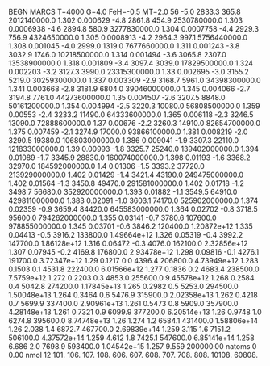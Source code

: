 BEGN
MARCS T=4000 G=4.0 FeH=-0.5 MT=2.0
                  56
-5.0 2833.3 365.8 2012140000.0 1.302 0.000629 
-4.8 2861.8 454.9 2530780000.0 1.303 0.0006938 
-4.6 2894.8 580.9 3277830000.0 1.304 0.0007758 
-4.4 2929.3 756.9 4324650000.0 1.305 0.0008913 
-4.2 2964.3 997.1 5756440000.0 1.308 0.001045 
-4.0 2999.0 1319.0 7677660000.0 1.311 0.001243 
-3.8 3032.9 1746.0 10218500000.0 1.314 0.001494 
-3.6 3065.8 2307.0 13538900000.0 1.318 0.001809 
-3.4 3097.4 3039.0 17829500000.0 1.324 0.002203 
-3.2 3127.3 3990.0 23315300000.0 1.33 0.002695 
-3.0 3155.2 5219.0 30259300000.0 1.337 0.003309 
-2.9 3168.7 5961.0 34398300000.0 1.341 0.003668 
-2.8 3181.9 6804.0 39046000000.0 1.345 0.004066 
-2.7 3194.8 7761.0 44273600000.0 1.35 0.004507 
-2.6 3207.5 8848.0 50161200000.0 1.354 0.004994 
-2.5 3220.3 10080.0 56808500000.0 1.359 0.00553 
-2.4 3233.2 11490.0 64333600000.0 1.365 0.006118 
-2.3 3246.5 13090.0 72888600000.0 1.37 0.00676 
-2.2 3260.3 14910.0 82654700000.0 1.375 0.007459 
-2.1 3274.9 17000.0 93866100000.0 1.381 0.008219 
-2.0 3290.5 19380.0 106803000000.0 1.386 0.009041 
-1.9 3307.3 22110.0 121833000000.0 1.39 0.00993 
-1.8 3325.7 25240.0 139402000000.0 1.394 0.01089 
-1.7 3345.9 28830.0 160074000000.0 1.398 0.01193 
-1.6 3368.2 32970.0 184592000000.0 1.4 0.01306 
-1.5 3393.2 37720.0 213929000000.0 1.402 0.01429 
-1.4 3421.4 43190.0 249475000000.0 1.402 0.01564 
-1.3 3450.8 49470.0 291581000000.0 1.402 0.01718 
-1.2 3498.7 56680.0 352920000000.0 1.393 0.01882 
-1.1 3549.5 64910.0 429811000000.0 1.383 0.02091 
-1.0 3603.1 74170.0 525902000000.0 1.374 0.02359 
-0.9 3659.4 84420.0 645583000000.0 1.364 0.02702 
-0.8 3718.5 95600.0 794262000000.0 1.355 0.03141 
-0.7 3780.6 107600.0 978855000000.0 1.345 0.03701 
-0.6 3846.2 120400.0 1.20872e+12 1.335 0.04413 
-0.5 3916.2 133800.0 1.49664e+12 1.326 0.05319 
-0.4 3992.2 147700.0 1.86128e+12 1.316 0.06472 
-0.3 4076.0 162100.0 2.32856e+12 1.307 0.07945 
-0.2 4169.8 176800.0 2.93478e+12 1.298 0.09816 
-0.1 4276.1 191700.0 3.72347e+12 1.29 0.1217 
0.0 4396.4 206800.0 4.73949e+12 1.283 0.1503 
0.1 4531.8 222400.0 6.01566e+12 1.277 0.1836 
0.2 4683.4 238500.0 7.5759e+12 1.272 0.2203 
0.3 4853.0 255600.0 9.45578e+12 1.268 0.2584 
0.4 5042.8 274200.0 1.17845e+13 1.265 0.2982 
0.5 5253.0 294500.0 1.50048e+13 1.264 0.3464 
0.6 5476.9 315900.0 2.02358e+13 1.262 0.4218 
0.7 5699.9 337400.0 2.90961e+13 1.261 0.5473 
0.8 5909.0 357900.0 4.28148e+13 1.261 0.7321 
0.9 6099.9 377200.0 6.20514e+13 1.26 0.9748 
1.0 6274.8 395600.0 8.74748e+13 1.26 1.274 
1.2 6584.1 431400.0 1.58806e+14 1.26 2.038 
1.4 6872.7 467700.0 2.69839e+14 1.259 3.115 
1.6 7151.2 506100.0 4.37572e+14 1.259 4.612 
1.8 7425.1 547600.0 6.85141e+14 1.258 6.686 
2.0 7698.9 593400.0 1.04542e+15 1.257 9.559 
200000.00
natoms              0      0.00
nmol          12
          101.         106.       107.      108.         606.        607.        608.
          707.         708.       808.    10108.       60808.
